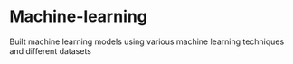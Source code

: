 # Machine-learning
Built machine learning models using various machine learning techniques and different datasets
